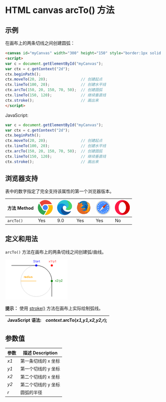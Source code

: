HTML canvas arcTo() 方法
===

## 示例

在画布上的两条切线之间创建圆弧：

```html idoc:preview:iframe
<canvas id="myCanvas" width="300" height="150" style="border:1px solid #d3d3d3;">您的浏览器不支持 HTML5 canvas 标签。</canvas>
<script>
var c = document.getElementById("myCanvas");
var ctx = c.getContext("2d");
ctx.beginPath();
ctx.moveTo(20, 20);               // 创建起点
ctx.lineTo(100, 20);              // 创建水平线
ctx.arcTo(150, 20, 150, 70, 50);  // 创建圆弧
ctx.lineTo(150, 120);             // 继续垂直线
ctx.stroke();                     // 画出来
</script> 
```

JavaScript:

```js
var c = document.getElementById("myCanvas");
var ctx = c.getContext("2d");
ctx.beginPath();
ctx.moveTo(20, 20);               // 创建起点
ctx.lineTo(100, 20);              // 创建水平线
ctx.arcTo(150, 20, 150, 70, 50);  // 创建圆弧
ctx.lineTo(150, 120);             // 继续垂直线
ctx.stroke();                     // 画出来
```

## 浏览器支持

表中的数字指定了完全支持该属性的第一个浏览器版本。

| 方法 Method | ![chrome][1] | ![edge][2] | ![firefox][3] | ![safari][4] | ![opera][5] |
| ------- | --- | --- | --- | --- | --- |
| `arcTo()` | Yes | 9.0 | Yes | Yes | No |
<!--rehype:style=width: 100%; display: inline-table;-->

## 定义和用法

`arcTo()` 方法在画布上的两条切线之间创建弧/曲线。

![画布 arcto() 图](../assets/img_canvas_arcto.png)

**提示：** 使用 [stroke()](canvas_stroke.md) 方法在画布上实际绘制弧线。

| JavaScript 语法: | *context*.arcTo(*x1,y1,x2,y2,r*); |
| ----- | ----- |
<!--rehype:style=width: 100%; display: inline-table;-->

## 参数值

| 参数 | 描述 Description |
| ----- | ----- |
| *x1*  | 第一条切线的 x 坐标 | 
| *y1*  | 第一个切线的 y 坐标 | 
| *x2*  | 第二个切线的 x 坐标 | 
| *y2*  | 第二个切线的 y 坐标 | 
| *r*   | 圆弧的半径 |
<!--rehype:style=width: 100%; display: inline-table;-->


[1]: ../assets/chrome.svg
[2]: ../assets/edge.svg
[3]: ../assets/firefox.svg
[4]: ../assets/safari.svg
[5]: ../assets/opera.svg